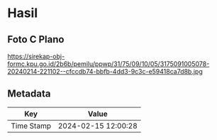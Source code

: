 # Hasil

## Foto C Plano

https://sirekap-obj-formc.kpu.go.id/2b6b/pemilu/ppwp/31/75/09/10/05/3175091005078-20240214-221102--cfccdb74-bbfb-4dd3-9c3c-e59418ca7d8b.jpg


## Metadata

| Key        | Value               |
| ---------- | ------------------- |
| Time Stamp | 2024-02-15 12:00:28 |



